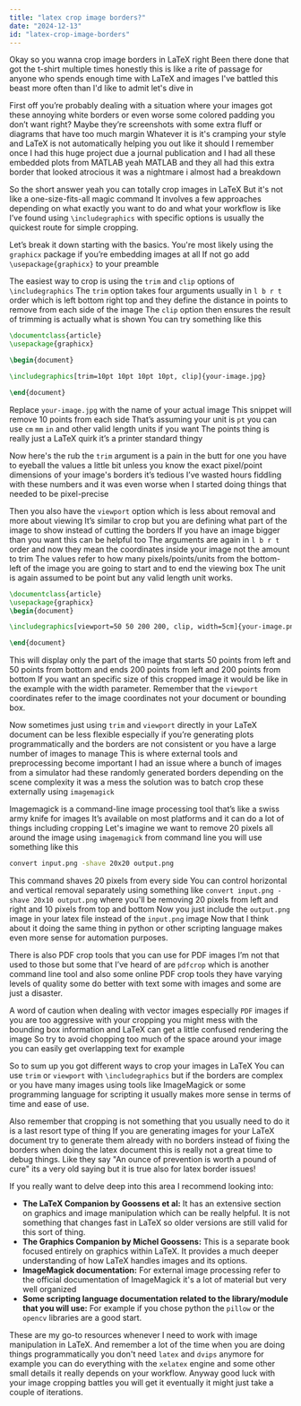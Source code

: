 ```yaml
---
title: "latex crop image borders?"
date: "2024-12-13"
id: "latex-crop-image-borders"
---
```


Okay so you wanna crop image borders in LaTeX right Been there done that got the t-shirt multiple times honestly this is like a rite of passage for anyone who spends enough time with LaTeX and images I've battled this beast more often than I'd like to admit let's dive in

First off you’re probably dealing with a situation where your images got these annoying white borders or even worse some colored padding you don’t want right? Maybe they’re screenshots with some extra fluff or diagrams that have too much margin Whatever it is it's cramping your style and LaTeX is not automatically helping you out like it should I remember once I had this huge project due a journal publication and I had all these embedded plots from MATLAB yeah MATLAB and they all had this extra border that looked atrocious it was a nightmare i almost had a breakdown

So the short answer yeah you can totally crop images in LaTeX But it's not like a one-size-fits-all magic command It involves a few approaches depending on what exactly you want to do and what your workflow is like I’ve found using `\includegraphics` with specific options is usually the quickest route for simple cropping.

Let’s break it down starting with the basics. You're most likely using the `graphicx` package if you’re embedding images at all If not go add `\usepackage{graphicx}` to your preamble

The easiest way to crop is using the `trim` and `clip` options of `\includegraphics` The `trim` option takes four arguments usually in `l b r t` order which is left bottom right top and they define the distance in points to remove from each side of the image The `clip` option then ensures the result of trimming is actually what is shown You can try something like this

```latex
\documentclass{article}
\usepackage{graphicx}

\begin{document}

\includegraphics[trim=10pt 10pt 10pt 10pt, clip]{your-image.jpg}

\end{document}
```

Replace `your-image.jpg` with the name of your actual image This snippet will remove 10 points from each side That’s assuming your unit is `pt` you can use `cm` `mm` `in` and other valid length units if you want The points thing is really just a LaTeX quirk it’s a printer standard thingy

Now here's the rub the `trim` argument is a pain in the butt for one you have to eyeball the values a little bit unless you know the exact pixel/point dimensions of your image's borders it’s tedious I’ve wasted hours fiddling with these numbers and it was even worse when I started doing things that needed to be pixel-precise

Then you also have the `viewport` option which is less about removal and more about viewing It’s similar to crop but you are defining what part of the image to show instead of cutting the borders If you have an image bigger than you want this can be helpful too The arguments are again in `l b r t` order and now they mean the coordinates inside your image not the amount to trim The values refer to how many pixels/points/units from the bottom-left of the image you are going to start and to end the viewing box The unit is again assumed to be point but any valid length unit works.

```latex
\documentclass{article}
\usepackage{graphicx}
\begin{document}

\includegraphics[viewport=50 50 200 200, clip, width=5cm]{your-image.png}

\end{document}
```

This will display only the part of the image that starts 50 points from left and 50 points from bottom and ends 200 points from left and 200 points from bottom If you want an specific size of this cropped image it would be like in the example with the width parameter. Remember that the `viewport` coordinates refer to the image coordinates not your document or bounding box.

Now sometimes just using `trim` and `viewport` directly in your LaTeX document can be less flexible especially if you’re generating plots programmatically and the borders are not consistent or you have a large number of images to manage This is where external tools and preprocessing become important I had an issue where a bunch of images from a simulator had these randomly generated borders depending on the scene complexity it was a mess the solution was to batch crop these externally using `imagemagick`

Imagemagick is a command-line image processing tool that’s like a swiss army knife for images It’s available on most platforms and it can do a lot of things including cropping Let's imagine we want to remove 20 pixels all around the image using `imagemagick` from command line you will use something like this

```bash
convert input.png -shave 20x20 output.png
```

This command shaves 20 pixels from every side You can control horizontal and vertical removal separately using something like `convert input.png -shave 20x10 output.png` where you'll be removing 20 pixels from left and right and 10 pixels from top and bottom Now you just include the `output.png` image in your latex file instead of the `input.png` image Now that I think about it doing the same thing in python or other scripting language makes even more sense for automation purposes.

There is also PDF crop tools that you can use for PDF images I’m not that used to those but some that I’ve heard of are `pdfcrop` which is another command line tool and also some online PDF crop tools they have varying levels of quality some do better with text some with images and some are just a disaster.

A word of caution when dealing with vector images especially `PDF` images if you are too aggressive with your cropping you might mess with the bounding box information and LaTeX can get a little confused rendering the image So try to avoid chopping too much of the space around your image you can easily get overlapping text for example

So to sum up you got different ways to crop your images in LaTeX You can use `trim` or `viewport` with `\includegraphics` but if the borders are complex or you have many images using tools like ImageMagick or some programming language for scripting it usually makes more sense in terms of time and ease of use.

Also remember that cropping is not something that you usually need to do it is a last resort type of thing If you are generating images for your LaTeX document try to generate them already with no borders instead of fixing the borders when doing the latex document this is really not a great time to debug things. Like they say "An ounce of prevention is worth a pound of cure" its a very old saying but it is true also for latex border issues!

If you really want to delve deep into this area I recommend looking into:

*   **The LaTeX Companion by Goossens et al:** It has an extensive section on graphics and image manipulation which can be really helpful. It is not something that changes fast in LaTeX so older versions are still valid for this sort of thing.
*   **The Graphics Companion by Michel Goossens:** This is a separate book focused entirely on graphics within LaTeX. It provides a much deeper understanding of how LaTeX handles images and its options.
*   **ImageMagick documentation:** For external image processing refer to the official documentation of ImageMagick it's a lot of material but very well organized
*   **Some scripting language documentation related to the library/module that you will use:** For example if you chose python the `pillow` or the `opencv` libraries are a good start.

These are my go-to resources whenever I need to work with image manipulation in LaTeX. And remember a lot of the time when you are doing things programmatically you don't need `latex` and `dvips` anymore for example you can do everything with the `xelatex` engine and some other small details it really depends on your workflow. Anyway good luck with your image cropping battles you will get it eventually it might just take a couple of iterations.
